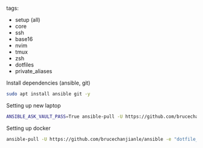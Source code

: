 tags:
  - setup (all)
  - core
  - ssh
  - base16
  - nvim
  - tmux
  - zsh
  - dotfiles
  - private_aliases

Install dependencies (ansible, git)
```bash
sudo apt install ansible git -y
```

Setting up new laptop
```bash
ANSIBLE_ASK_VAULT_PASS=True ansible-pull -U https://github.com/brucechanjianle/ansible --ask-vault-pass -e "enable_decryption=true dotfile_branch=master" --ask-become-pass
```

Setting up docker
```bash
ansible-pull -U https://github.com/brucechanjianle/ansible -e "dotfile_branch=docker"
```
